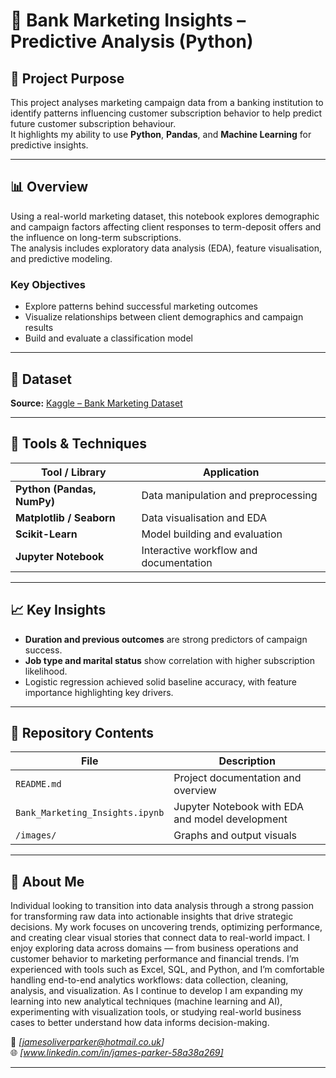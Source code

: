 # 🏦 Bank Marketing Insights – Predictive Analysis (Python)

## 🎯 Project Purpose
This project analyses marketing campaign data from a banking institution to identify patterns influencing customer subscription behavior to help predict future customer subscription behaviour.  
It highlights my ability to use **Python**, **Pandas**, and **Machine Learning** for predictive insights.

---

## 📊 Overview
Using a real-world marketing dataset, this notebook explores demographic and campaign factors affecting client responses to term-deposit offers and the influence on long-term subscriptions.  
The analysis includes exploratory data analysis (EDA), feature visualisation, and predictive modeling.

### Key Objectives
- Explore patterns behind successful marketing outcomes  
- Visualize relationships between client demographics and campaign results  
- Build and evaluate a classification model  

---

## 🔗 Dataset
**Source:** [Kaggle – Bank Marketing Dataset](https://www.kaggle.com/datasets/henriqueyamahata/bank-marketing)  

---

## 🧰 Tools & Techniques
| Tool / Library | Application |
|----------------|-------------|
| **Python (Pandas, NumPy)** | Data manipulation and preprocessing |
| **Matplotlib / Seaborn** | Data visualisation and EDA |
| **Scikit-Learn** | Model building and evaluation |
| **Jupyter Notebook** | Interactive workflow and documentation |

---

## 📈 Key Insights
- **Duration and previous outcomes** are strong predictors of campaign success.  
- **Job type and marital status** show correlation with higher subscription likelihood.  
- Logistic regression achieved solid baseline accuracy, with feature importance highlighting key drivers.

---

## 📁 Repository Contents
| File | Description |
|------|--------------|
| `README.md` | Project documentation and overview |
| `Bank_Marketing_Insights.ipynb` | Jupyter Notebook with EDA and model development |
| `/images/` | Graphs and output visuals |

---

## 💬 About Me
Individual looking to transition into data analysis through a strong passion for transforming raw data into actionable insights that drive strategic decisions.
My work focuses on uncovering trends, optimizing performance, and creating clear visual stories that connect data to real-world impact.
I enjoy exploring data across domains — from business operations and customer behavior to marketing performance and financial trends.
I’m experienced with tools such as Excel, SQL, and Python, and I’m comfortable handling end-to-end analytics workflows: data collection, cleaning, analysis, and visualization.
As I continue to develop I am expanding my learning into new analytical techniques (machine learning and AI), experimenting with visualization tools, or studying real-world business cases to better understand how data informs decision-making.

📧 *[jamesoliverparker@hotmail.co.uk]*  
🌐 *[www.linkedin.com/in/james-parker-58a38a269]*  

---
